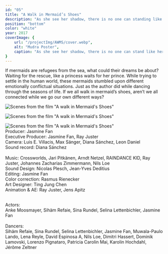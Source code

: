 ```yaml
---
id: "05"
title: "A Walk in Mermaid’s Shoes"
description: "As she see her shadow, there is no one can standing like her"
position: "bottom"
color: "white"
year: 2017
coverImage: {
    url: "/projectImg/AWMS/cover.webp",
    alt: "Mudra Poster",
    caption: "As she see her shadow, there is no one can stand like her"
}
---
```

If mermaids are refugees from the sea, what could their dreams be about?
Waiting for the rescue, like a princess waits for her prince. While trying to
settle in the human world, these mermaids stumbled upon different
emotionally conflictual situations. Just as the author did while dancing through
the seasons of life. If we all walk in mermaid’s shoes, aren’t we all connected
while we go our own different ways?
<br>

![Scenes from the film "A walk in Mermaid's Shoes"](/projectImg/AWMS/awms-1.webp)
<br>

![Scenes from the film "A walk in Mermaid's Shoes"](/projectImg/AWMS/awms-2.webp)
<br>

![Scenes from the film "A walk in Mermaid's Shoes"](/projectImg/AWMS/awms-3.webp)
<br>
Producer: Jasmine Fan<br>
Executive Producer: Jasmine Fan, Ray Juster<br>
Camera: Luis E. Villacis, Max Sänger, Diana Sánchez, Leon Daniel<br>
Sound record: Diana Sánchez<br><br>
Music: Crossworlds, Jari Pitkänen, Arndt Netzel, RAINDANCE KID, Ray Juster,
Johannes Zacharias Zimmermann, Nils Loe<br>
Sound Design: Nicolas Plesch, Jean-Yves Deditius<br>
Editing: Jasmine Fan<br>
Color correction: Rasmus Rienecker<br>
Art Designer: Ting Jung Chen<br>
Animation & AE: Ray Juster, Jens Apitz<br><br>

Actors:<br>
Anke Moosmayer, Sihäm Refaie, Sina Rundel, Selina Lettenbichler, Jasmine Fan
<br><br>
Dancers:<br>
Sihäm Refaie, Sina Rundel, Selina Lettenbichler, Jasmine Fan, Muwala-Paulo Lando, Lena Reyle, David Espinosa A, Nils Loe, Dimitri Hassert, Dominik Lamovski, Lorenzo Pignataro, Patricia Carolin Mai, Karolin Hochdahl, Jérôme Zeltner